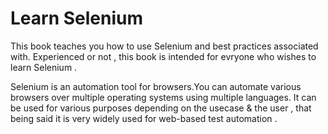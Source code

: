 Learn Selenium
===============

This book teaches you how to use Selenium and best practices associated with. Experienced or not , this book is intended for evryone who wishes to learn Selenium .


Selenium is an automation tool for browsers.You can automate various browsers over multiple operating systems using multiple languages. It can be used for various purposes depending on the usecase & the user , that being said it is very widely used for web-based test automation .

